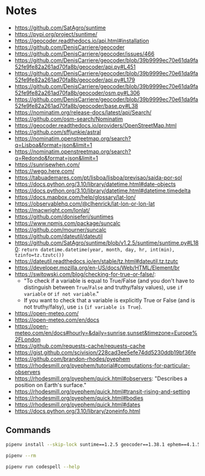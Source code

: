 # Notes

- https://github.com/SatAgro/suntime
- https://pypi.org/project/suntime/
- https://geocoder.readthedocs.io/api.html#installation
- https://github.com/DenisCarriere/geocoder
- https://github.com/DenisCarriere/geocoder/issues/466
- https://github.com/DenisCarriere/geocoder/blob/39b9999ec70e61da9fa52fe9fe82a261ad70fa8b/geocoder/api.py#L451
- https://github.com/DenisCarriere/geocoder/blob/39b9999ec70e61da9fa52fe9fe82a261ad70fa8b/geocoder/api.py#L179
- https://github.com/DenisCarriere/geocoder/blob/39b9999ec70e61da9fa52fe9fe82a261ad70fa8b/geocoder/osm.py#L306
- https://github.com/DenisCarriere/geocoder/blob/39b9999ec70e61da9fa52fe9fe82a261ad70fa8b/geocoder/base.py#L38
- https://nominatim.org/release-docs/latest/api/Search/
- https://github.com/osm-search/Nominatim
- https://geocoder.readthedocs.io/providers/OpenStreetMap.html
- https://github.com/sffjunkie/astral
- https://nominatim.openstreetmap.org/search?q=Lisboa&format=json&limit=1
- https://nominatim.openstreetmap.org/search?q=Redondo&format=json&limit=1
- https://sunrisewhen.com/
- https://wego.here.com/
- https://tabuademares.com/pt/lisboa/lisboa/previsao/saida-por-sol
- https://docs.python.org/3.10/library/datetime.html#date-objects
- https://docs.python.org/3.10/library/datetime.html#datetime.timedelta
- https://docs.mapbox.com/help/glossary/lat-lon/
- https://observablehq.com/@clhenrick/lat-lon-or-lon-lat
- https://macwright.com/lonlat/
- https://github.com/doniseferi/suntimes
- https://www.npmjs.com/package/suncalc
- https://github.com/mourner/suncalc
- https://github.com/dateutil/dateutil
- https://github.com/SatAgro/suntime/blob/v1.2.5/suntime/suntime.py#L180: `return datetime.datetime(year, month, day, hr, int(min), tzinfo=tz.tzutc())`
- https://dateutil.readthedocs.io/en/stable/tz.html#dateutil.tz.tzutc
- https://developer.mozilla.org/en-US/docs/Web/HTML/Element/br
- https://switowski.com/blog/checking-for-true-or-false/:
  - "To check if a variable is equal to True/False (and you don't have to distinguish between `True`/`False` and truthy/falsy values), use `if variable` or `if not variable`."
  - If you want to check that a variable is explicitly True or False (and is not truthy/falsy), use `is` (`if variable is True`).
- https://open-meteo.com/
- https://open-meteo.com/en/docs
- https://open-meteo.com/en/docs#hourly=&daily=sunrise,sunset&timezone=Europe%2FLondon
- https://github.com/requests-cache/requests-cache
- https://gist.github.com/scivision/228cad3ee5efe74dd5230ddb19bf36fe
- https://github.com/brandon-rhodes/pyephem
- https://rhodesmill.org/pyephem/tutorial#computations-for-particular-observers
- https://rhodesmill.org/pyephem/quick.html#observers: "Describes a position on Earth's surface."
- https://rhodesmill.org/pyephem/quick.html#transit-rising-and-setting
- https://rhodesmill.org/pyephem/quick.html#bodies
- https://rhodesmill.org/pyephem/quick.html#dates
- https://docs.python.org/3.10/library/zoneinfo.html

## Commands

```bash
pipenv install --skip-lock suntime==1.2.5 geocoder==1.38.1 ephem==4.1.5 && pipenv install --dev --skip-lock ruff==0.1.11 codespell==2.2.6
```

```bash
pipenv --rm
```

```bash
pipenv run codespell --help
```
